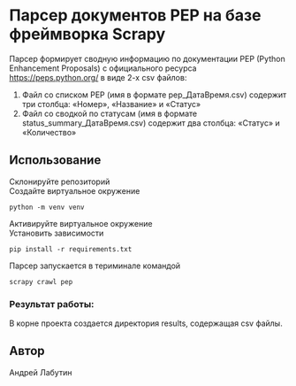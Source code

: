 # Парсер документов PEP на базе фреймворка Scrapy
Парсер формирует сводную информацию по документации PEP (Python Enhancement Proposals) с официального ресурса https://peps.python.org/ в виде 2-х csv файлов:
1. Файл со списком PEP (имя в формате pep_ДатаВремя.csv) содержит три столбца: «Номер», «Название» и «Статус»
2. Файл со сводкой по статусам (имя в формате status_summary_ДатаВремя.csv) содержит два столбца: «Статус» и «Количество»

## Использование
Склонируйте репозиторий  
Создайте виртуальное окружение 
```
python -m venv venv
```
Активируйте виртуальное окружение  
Установить зависимости 
```
pip install -r requirements.txt
```
Парсер запускается в териминале командой
```
scrapy crawl pep
```
### Результат работы:
В корне проекта создается директория results, содержащая csv файлы.
## Автор
Андрей Лабутин